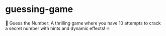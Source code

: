 # guessing-game
🎲 Guess the Number: A thrilling game where you have 10 attempts to crack a secret number with hints and dynamic effects! 🔥
